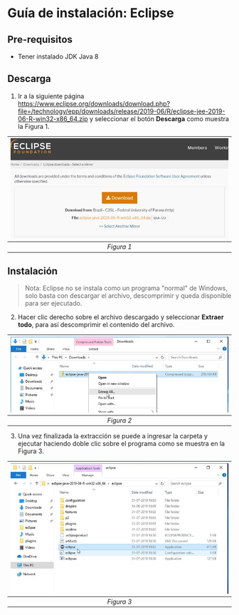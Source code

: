 # Guía de instalación: Eclipse

## Pre-requisitos

- Tener instalado JDK Java 8

## Descarga

1. Ir a la siguiente página https://www.eclipse.org/downloads/download.php?file=/technology/epp/downloads/release/2019-06/R/eclipse-jee-2019-06-R-win32-x86_64.zip y seleccionar el botón **Descarga** como muestra la Figura 1.

| ![Figura 1](figures/eclipse/eclipse0.png) | 
|:--:|
| *Figura 1* |

## Instalación

> Nota: Eclipse no se instala como un programa "normal" de Windows, solo basta con descargar el archivo, descomprimir y queda disponible para ser ejecutado.

2. Hacer clic derecho sobre el archivo descargado y seleccionar **Extraer todo**, para así descomprimir el contenido del archivo.

| ![Figura 2](figures/eclipse/eclipse2.png) | 
|:--:|
| *Figura 2* |

3. Una vez finalizada la extracción se puede a ingresar la carpeta y ejecutar haciendo doble clic sobre el programa como se muestra en la Figura 3.

| ![Figura 3](figures/eclipse/eclipse4.png) | 
|:--:|
| *Figura 3* |